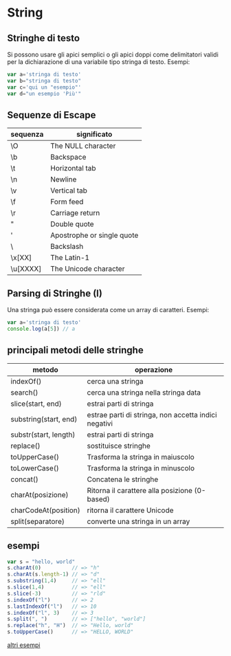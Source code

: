 # String

## Stringhe di testo
Si possono usare gli apici semplici o gli apici doppi come delimitatori validi per la dichiarazione di una variabile tipo stringa di testo.
Esempi:

```javascript
var a='stringa di testo'
var b="stringa di testo"
var c='qui un "esempio"'
var d="un esempio 'Più'"
```

## Sequenze di Escape 
sequenza | significato
---|---
\O          | The NULL character
\b          | Backspace
\t          | Horizontal tab
\n          | Newline
\v          | Vertical tab
\f          | Form feed
\r          | Carriage return
\"          | Double quote
\'          | Apostrophe or single quote
\\          | Backslash
\x[XX]      | The Latin-1
\u[XXXX]    | The Unicode character

## Parsing di Stringhe (I)
Una stringa può essere considerata come un array di caratteri.
Esempi:
```javascript
var a='stringa di testo'
console.log(a[5]) // a
```

## principali metodi delle stringhe

    
metodo | operazione
---|---
indexOf() | cerca una stringa
search() | cerca una stringa nella stringa data
slice(start, end) | estrai parti di stringa
substring(start, end) | estrae parti di stringa, non accetta indici negativi
substr(start, length) | estrai parti di stringa
replace() | sostituisce stringhe
toUpperCase() | Trasforma la stringa in maiuscolo
toLowerCase() | Trasforma la stringa in minuscolo
concat() | Concatena le stringhe
charAt(posizione) | Ritorna il carattere alla posizione (0-based)
charCodeAt(position) | ritorna il carattere Unicode
split(separatore) | converte una stringa in un array

## esempi
```javascript
var s = "hello, world"
s.charAt(0)          // => "h"
s.charAt(s.length-1) // => "d"
s.substring(1,4)     // => "ell"
s.slice(1,4)         // => "ell"
s.slice(-3)          // => "rld"
s.indexOf("l")       // => 2
s.lastIndexOf("l")   // => 10
s.indexOf("l", 3)    // => 3
s.split(", ")        // => ["hello", "world"]
s.replace("h", "H")  // => "Hello, world"
s.toUpperCase()      // => "HELLO, WORLD"
```

[altri esempi](../esempi/03_arrays_strings)
